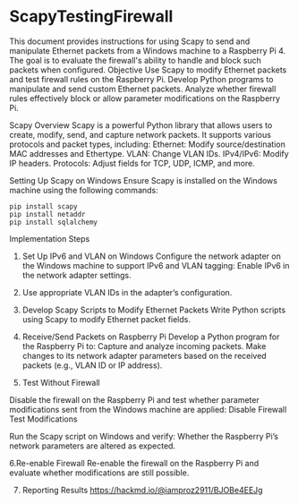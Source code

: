 # ScapyTestingFirewall
This document provides instructions for using Scapy to send and manipulate Ethernet packets from a Windows machine to a Raspberry Pi 4. The goal is to evaluate the firewall's ability to handle and block such packets when configured.
Objective
Use Scapy to modify Ethernet packets and test firewall rules on the Raspberry Pi.
Develop Python programs to manipulate and send custom Ethernet packets.
Analyze whether firewall rules effectively block or allow parameter modifications on the Raspberry Pi.

Scapy Overview
Scapy is a powerful Python library that allows users to create, modify, send, and capture network packets. It supports various protocols and packet types, including:
Ethernet: Modify source/destination MAC addresses and Ethertype.
VLAN: Change VLAN IDs.
IPv4/IPv6: Modify IP headers.
Protocols: Adjust fields for TCP, UDP, ICMP, and more.

Setting Up Scapy on Windows
Ensure Scapy is installed on the Windows machine using the following commands:
```
pip install scapy
pip install netaddr
pip install sqlalchemy
```
Implementation Steps

1. Set Up IPv6 and VLAN on Windows
Configure the network adapter on the Windows machine to support IPv6 and VLAN tagging:
Enable IPv6 in the network adapter settings.
2. Use appropriate VLAN IDs in the adapter’s configuration.

3. Develop Scapy Scripts to Modify Ethernet Packets
Write Python scripts using Scapy to modify Ethernet packet fields.

4. Receive/Send Packets on Raspberry Pi
Develop a Python program for the Raspberry Pi to:
Capture and analyze incoming packets.
Make changes to its network adapter parameters based on the received packets (e.g., VLAN ID or IP address).

5. Test Without Firewall

Disable the firewall on the Raspberry Pi and test whether parameter modifications sent from the Windows machine are applied:
Disable Firewall
Test Modifications

Run the Scapy script on Windows and verify:
Whether the Raspberry Pi’s network parameters are altered as expected.

6.Re-enable Firewall
Re-enable the firewall on the Raspberry Pi and evaluate whether modifications are still possible.

7. Reporting Results
https://hackmd.io/@iamproz2911/BJOBe4EEJg
